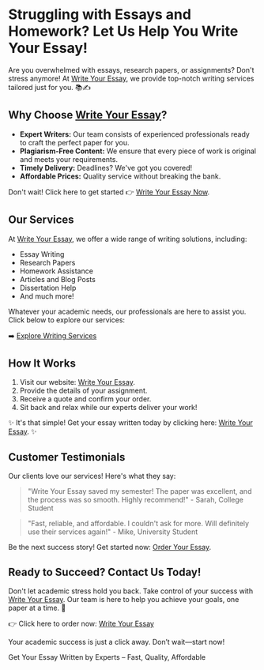 <h1>Struggling with Essays and Homework? Let Us Help You Write Your Essay!</h1>

<p>Are you overwhelmed with essays, research papers, or assignments? Don't stress anymore! At <a href="https://tinyurl.com/topessay?keyword=write+your+essay">Write Your Essay</a>, we provide top-notch writing services tailored just for you. 📚✍️</p>

<h2>Why Choose <a href="https://tinyurl.com/topessay?keyword=write+your+essay">Write Your Essay</a>?</h2>

<ul>
  <li><strong>Expert Writers:</strong> Our team consists of experienced professionals ready to craft the perfect paper for you.</li>
  <li><strong>Plagiarism-Free Content:</strong> We ensure that every piece of work is original and meets your requirements.</li>
  <li><strong>Timely Delivery:</strong> Deadlines? We've got you covered!</li>
  <li><strong>Affordable Prices:</strong> Quality service without breaking the bank.</li>
</ul>

<p>Don't wait! Click here to get started 👉 <a href="https://tinyurl.com/topessay?keyword=write+your+essay">Write Your Essay Now</a>.</p>

<h2>Our Services</h2>

<p>At <a href="https://tinyurl.com/topessay?keyword=write+your+essay">Write Your Essay</a>, we offer a wide range of writing solutions, including:</p>
<ul>
  <li>Essay Writing</li>
  <li>Research Papers</li>
  <li>Homework Assistance</li>
  <li>Articles and Blog Posts</li>
  <li>Dissertation Help</li>
  <li>And much more!</li>
</ul>

<p>Whatever your academic needs, our professionals are here to assist you. Click below to explore our services:</p>
<p>➡️ <a href="https://tinyurl.com/topessay?keyword=write+your+essay">Explore Writing Services</a></p>

<h2>How It Works</h2>

<ol>
  <li>Visit our website: <a href="https://tinyurl.com/topessay?keyword=write+your+essay">Write Your Essay</a>.</li>
  <li>Provide the details of your assignment.</li>
  <li>Receive a quote and confirm your order.</li>
  <li>Sit back and relax while our experts deliver your work!</li>
</ol>

<p>✨ It's that simple! Get your essay written today by clicking here: <a href="https://tinyurl.com/topessay?keyword=write+your+essay">Write Your Essay</a>. ✨</p>

<h2>Customer Testimonials</h2>

<p>Our clients love our services! Here's what they say:</p>

<blockquote>
  "Write Your Essay saved my semester! The paper was excellent, and the process was so smooth. Highly recommend!" - Sarah, College Student
</blockquote>

<blockquote>
  "Fast, reliable, and affordable. I couldn't ask for more. Will definitely use their services again!" - Mike, University Student
</blockquote>

<p>Be the next success story! Get started now: <a href="https://tinyurl.com/topessay?keyword=write+your+essay">Order Your Essay</a>.</p>

<h2>Ready to Succeed? Contact Us Today!</h2>

<p>Don't let academic stress hold you back. Take control of your success with <a href="https://tinyurl.com/topessay?keyword=write+your+essay">Write Your Essay</a>. Our team is here to help you achieve your goals, one paper at a time. 🌟</p>

<p>👉 Click here to order now: <a href="https://tinyurl.com/topessay?keyword=write+your+essay">Write Your Essay</a></p>

<p>Your academic success is just a click away. Don’t wait—start now!</p>
Get Your Essay Written by Experts – Fast, Quality, Affordable
